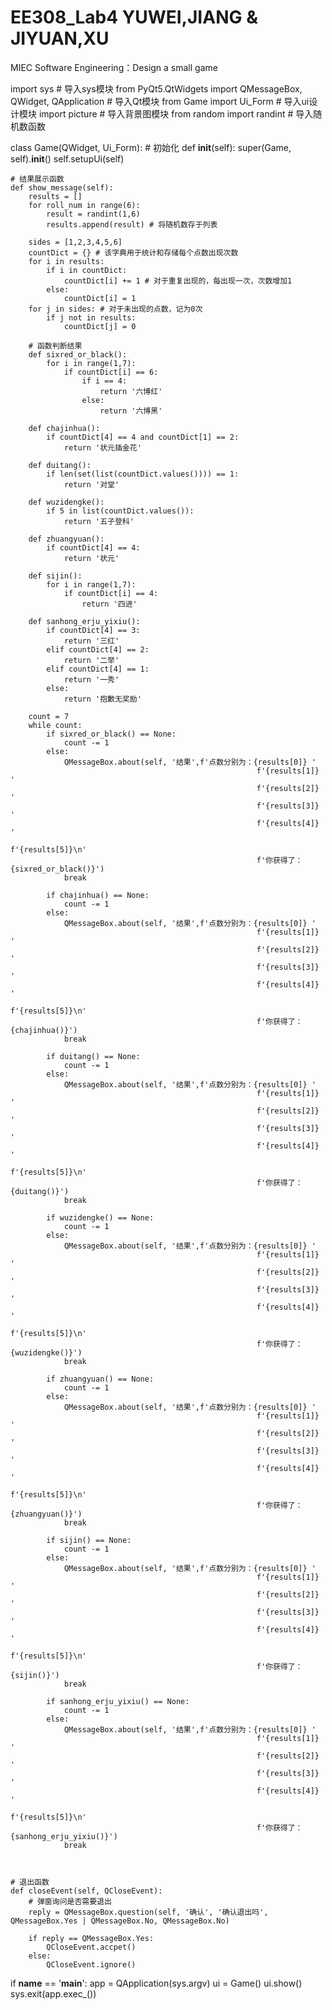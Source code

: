 # EE308_Lab4 YUWEI,JIANG & JIYUAN,XU
MIEC Software Engineering：Design a small game

import sys # 导入sys模块
from PyQt5.QtWidgets import QMessageBox, QWidget, QApplication # 导入Qt模块
from Game import Ui_Form # 导入ui设计模块
import picture # 导入背景图模块
from random import randint # 导入随机数函数

class Game(QWidget, Ui_Form):
    # 初始化
    def __init__(self):
        super(Game, self).__init__()
        self.setupUi(self)
    
    # 结果展示函数
    def show_message(self):
        results = []
        for roll_num in range(6):
            result = randint(1,6)
            results.append(result) # 将随机数存于列表
        
        sides = [1,2,3,4,5,6]
        countDict = {} # 该字典用于统计和存储每个点数出现次数
        for i in results:
            if i in countDict:
                countDict[i] += 1 # 对于重复出现的，每出现一次，次数增加1
            else:
                countDict[i] = 1
        for j in sides: # 对于未出现的点数，记为0次
            if j not in results:
                countDict[j] = 0
        
        # 函数判断结果
        def sixred_or_black():
            for i in range(1,7):
                if countDict[i] == 6:
                    if i == 4:
                        return '六博红'
                    else:
                        return '六博黑'
        
        def chajinhua():
            if countDict[4] == 4 and countDict[1] == 2:
                return '状元插金花'

        def duitang():
            if len(set(list(countDict.values()))) == 1:
                return '对堂'

        def wuzidengke():
            if 5 in list(countDict.values()):
                return '五子登科'

        def zhuangyuan():
            if countDict[4] == 4:
                return '状元'

        def sijin():
            for i in range(1,7):
                if countDict[i] == 4:
                    return '四进'

        def sanhong_erju_yixiu():
            if countDict[4] == 3:
                return '三红'
            elif countDict[4] == 2:
                return '二举'
            elif countDict[4] == 1:
                return '一秀'
            else:
                return '抱歉无奖励'

        count = 7
        while count:
            if sixred_or_black() == None:
                count -= 1
            else:
                QMessageBox.about(self, '结果',f'点数分别为：{results[0]} '
                                                           f'{results[1]} '
                                                           f'{results[2]} '
                                                           f'{results[3]} '
                                                           f'{results[4]} '
                                                           f'{results[5]}\n'
                                                           f'你获得了：{sixred_or_black()}')
                break
            
            if chajinhua() == None:
                count -= 1
            else:
                QMessageBox.about(self, '结果',f'点数分别为：{results[0]} '
                                                           f'{results[1]} '
                                                           f'{results[2]} '
                                                           f'{results[3]} '
                                                           f'{results[4]} '
                                                           f'{results[5]}\n'
                                                           f'你获得了：{chajinhua()}')
                break
            
            if duitang() == None:
                count -= 1
            else:
                QMessageBox.about(self, '结果',f'点数分别为：{results[0]} '
                                                           f'{results[1]} '
                                                           f'{results[2]} '
                                                           f'{results[3]} '
                                                           f'{results[4]} '
                                                           f'{results[5]}\n'
                                                           f'你获得了：{duitang()}')
                break
            
            if wuzidengke() == None:
                count -= 1
            else:
                QMessageBox.about(self, '结果',f'点数分别为：{results[0]} '
                                                           f'{results[1]} '
                                                           f'{results[2]} '
                                                           f'{results[3]} '
                                                           f'{results[4]} '
                                                           f'{results[5]}\n'
                                                           f'你获得了：{wuzidengke()}')
                break
            
            if zhuangyuan() == None:
                count -= 1
            else:
                QMessageBox.about(self, '结果',f'点数分别为：{results[0]} '
                                                           f'{results[1]} '
                                                           f'{results[2]} '
                                                           f'{results[3]} '
                                                           f'{results[4]} '
                                                           f'{results[5]}\n'
                                                           f'你获得了：{zhuangyuan()}')
                break 
            
            if sijin() == None:
                count -= 1
            else:
                QMessageBox.about(self, '结果',f'点数分别为：{results[0]} '
                                                           f'{results[1]} '
                                                           f'{results[2]} '
                                                           f'{results[3]} '
                                                           f'{results[4]} '
                                                           f'{results[5]}\n'
                                                           f'你获得了：{sijin()}')
                break
            
            if sanhong_erju_yixiu() == None:
                count -= 1
            else:
                QMessageBox.about(self, '结果',f'点数分别为：{results[0]} '
                                                           f'{results[1]} '
                                                           f'{results[2]} '
                                                           f'{results[3]} '
                                                           f'{results[4]} '
                                                           f'{results[5]}\n'
                                                           f'你获得了：{sanhong_erju_yixiu()}')
                break

        
     
    # 退出函数
    def closeEvent(self, QCloseEvent):
        # 弹窗询问是否需要退出
        reply = QMessageBox.question(self, '确认', '确认退出吗', QMessageBox.Yes | QMessageBox.No, QMessageBox.No)

        if reply == QMessageBox.Yes:
            QCloseEvent.accpet()
        else:
            QCloseEvent.ignore()

            
            
if __name__ == '__main__':
    app = QApplication(sys.argv)
    ui = Game()
    ui.show()
    sys.exit(app.exec_())
